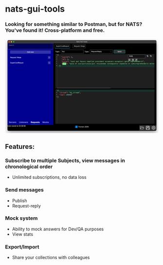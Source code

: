 # nats-gui-tools
### Looking for something similar to Postman, but for NATS? You've found it! Cross-platform and free.

![ScreenShot](/screenshot.jpg?raw=true "Optional Title")

## Features:

### Subscribe to multiple Subjects, view messages in chronological order

- Unlimited subscriptions, no data loss

### Send messages

- Publish
- Request-reply

### Mock system

- Ability to mock answers for Dev/QA purposes
- View stats

### Export/Import

- Share your collections with colleagues